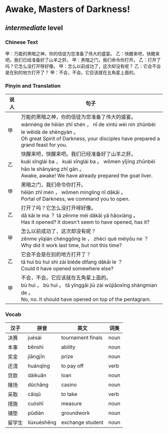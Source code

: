 # Awake, Masters of Darkness!
## *intermediate* level

### Chinese Text
甲：万能的黑暗之神，你的信徒为您准备了伟大的盛宴。
乙：快醒来吧，快醒来吧。我们已经准备好了山羊之肝。
甲：黑暗之门，我们命令你打开。
乙：打开了吗？它怎么没打开呀好像。
甲：怎么以前成功了，这次却没有呢？
乙：它会不会是在别的地方打开了？
甲：不会，不会。它应该就在五角星上面的。

### Pinyin and Translation
|说人|句子|
|----|----|
|甲|万能的黑暗之神，你的信徒为您准备了伟大的盛宴。<br />wànnéng de hēiàn zhī shén ， nǐ de xìntú wèi nín zhǔnbèi le wěidà de shèngyàn 。<br />Oh great Spirit of Darkness, your disciples have prepared a grand feast for you.|
|乙|快醒来吧，快醒来吧。我们已经准备好了山羊之肝。<br />kuài xǐnglái ba ， kuài xǐnglái ba 。 wǒmen yǐjīng zhǔnbèi hǎo le shānyáng zhī gān 。<br />Awake, awake! We have already prepared the goat liver.|
|甲|黑暗之门，我们命令你打开。<br />hēiàn zhī mén ， wǒmen mìnglìng nǐ dǎkāi 。<br />Portal of Darkness, we command you to open.|
|乙|打开了吗？它怎么没打开呀好像。<br />dǎ  kāi le ma ？ tā zěnme méi dǎkāi yā hǎoxiàng 。<br />Has it opened? It doesn't seem to have opened, has it?|
|甲|怎么以前成功了，这次却没有呢？<br />zěnme yǐqián chénggōng le ， zhècì què méiyǒu ne ？<br />Why did it work last time, but not this time?|
|乙|它会不会是在别的地方打开了？<br />tā huì bù huì shì zài biéde dìfang dǎkāi le ？<br />Could it have opened somewhere else?|
|甲|不会，不会。它应该就在五角星上面的。<br />bù huì ， bù huì 。 tā yīnggāi jiù zài wǔjiǎoxīng shàngmian de 。<br />No, no. It should have opened on top of the pentagram.|
### Vocab
|汉子|拼音|英文|词类|
|----|----|----|----|
|决赛|juésài|tournament finals|noun|
|本事|běnshì|ability|noun|
|奖金|jiǎngjīn|prize|noun|
|还清|huánqīng|to pay off|verb|
|贷款|dàikuǎn|loan|noun|
|赌场|dǔchǎng|casino|noun|
|采取|cǎiqǔ|to take|verb|
|措施|cuòshī|measure|noun|
|铺垫|pūdiàn|groundwork|noun|
|留学生|liúxuéshēng|exchange student|noun|